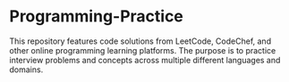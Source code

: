 # Programming-Practice
This repository features code solutions from LeetCode, CodeChef, and other online programming learning platforms. 
The purpose is to practice interview problems and concepts across multiple different languages and domains.  
